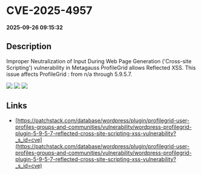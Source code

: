 # CVE-2025-4957

**2025-09-26 09:15:32**

## Description
Improper Neutralization of Input During Web Page Generation ('Cross-site Scripting') vulnerability in Metagauss ProfileGrid  allows Reflected XSS. This issue affects ProfileGrid : from n/a through 5.9.5.7.

![](https://img.shields.io/static/v1?label=Score&message=7.1&color=red)
![](https://img.shields.io/static/v1?label=Severity&message=HIGH&color=red)
![](https://img.shields.io/static/v1?label=CWE&message=XSS&color=green)

## Links
- [https://patchstack.com/database/wordpress/plugin/profilegrid-user-profiles-groups-and-communities/vulnerability/wordpress-profilegrid-plugin-5-9-5-7-reflected-cross-site-scripting-xss-vulnerability?_s_id=cve](https://patchstack.com/database/wordpress/plugin/profilegrid-user-profiles-groups-and-communities/vulnerability/wordpress-profilegrid-plugin-5-9-5-7-reflected-cross-site-scripting-xss-vulnerability?_s_id=cve)
